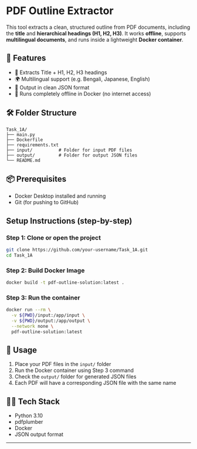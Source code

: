 # PDF Outline Extractor

This tool extracts a clean, structured outline from PDF documents, including the **title** and **hierarchical headings (H1, H2, H3)**. It works **offline**, supports **multilingual documents**, and runs inside a lightweight **Docker container**.

## 🚀 Features

- 📑 Extracts Title + H1, H2, H3 headings
- 🌍 Multilingual support (e.g. Bengali, Japanese, English)
- 🧾 Output in clean JSON format
- 🐳 Runs completely offline in Docker (no internet access)

## 🛠 Folder Structure

```
Task_1A/
├── main.py          
├── Dockerfile       
├── requirements.txt 
├── input/          # Folder for input PDF files
├── output/         # Folder for output JSON files
└── README.md       
```

## 📦 Prerequisites

- Docker Desktop installed and running
- Git (for pushing to GitHub)

## Setup Instructions (step-by-step)

### Step 1: Clone or open the project

```bash
git clone https://github.com/your-username/Task_1A.git
cd Task_1A
```

### Step 2: Build Docker Image

```bash
docker build -t pdf-outline-solution:latest .
```

### Step 3: Run the container

```bash
docker run --rm \
  -v ${PWD}/input:/app/input \
  -v ${PWD}/output:/app/output \
  --network none \
  pdf-outline-solution:latest
```

## 🔧 Usage

1. Place your PDF files in the `input/` folder
2. Run the Docker container using Step 3 command
3. Check the `output/` folder for generated JSON files
4. Each PDF will have a corresponding JSON file with the same name

## 👨‍💻 Tech Stack

- Python 3.10
- pdfplumber
- Docker
- JSON output format

---

